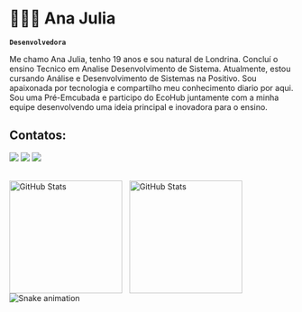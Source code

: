 # 👩🏻‍💻 Ana Julia

**`Desenvolvedora`**

Me chamo Ana Julia, tenho 19 anos e sou natural de Londrina. Concluí o ensino Tecnico em Analise Desenvolvimento de Sistema. Atualmente, estou cursando Análise e Desenvolvimento de Sistemas na Positivo. Sou apaixonada por tecnologia e compartilho meu conhecimento diario por aqui. Sou uma Pré-Emcubada e participo do EcoHub juntamente com a minha equipe desenvolvendo uma ideia principal e inovadora para o ensino.

## Contatos:
<div>
<a href="https://www.instagram.com/anaju.ffernandes?igsh=MWU0ZXVkbThhb2N1MA==" target="_blank"><img loading="lazy" src="https://img.shields.io/badge/-Instagram-%23E4405F?style=for-the-badge&logo=instagram&logoColor=white" target="_blank"></a>
<a href = "mailto:santosffernandesana@gmail.com"><img loading="lazy" src="https://img.shields.io/badge/Gmail-D14836?style=for-the-badge&logo=gmail&logoColor=white" target="_blank"></a>
<a href="www.linkedin.com/in/ana-julia-dos-santos-fernandes-51aa91231" target="_blank"><img loading="lazy" src="https://img.shields.io/badge/-LinkedIn-%230077B5?style=for-the-badge&logo=linkedin&logoColor=white" target="_blank"></a>   
  
</div><br>

<img 
    align="left" 
    alt="GitHub Stats" 
    height="200" 
    style="padding-right: 10px;" 
    src="https://github-readme-stats.vercel.app/api?username=AnaJuliaSFernandes&show_icons=true&theme=radical&include_all_commits=true&locale=pt-br" 
  />
  <img 
      align="left" 
      alt="GitHub Stats" 
      height="200" 
      src="https://github-readme-stats.vercel.app/api/top-langs/?username=AnaJuliaSFernandes&theme=radical&layout=compact&custom_title=Tecnologias&langs_count=9" 
  />
</div>


![Snake animation](https://github.com/seu-usuário-aqui/AnaJuliaSFernandes/blob/output/github-contribution-grid-snake.svg)
